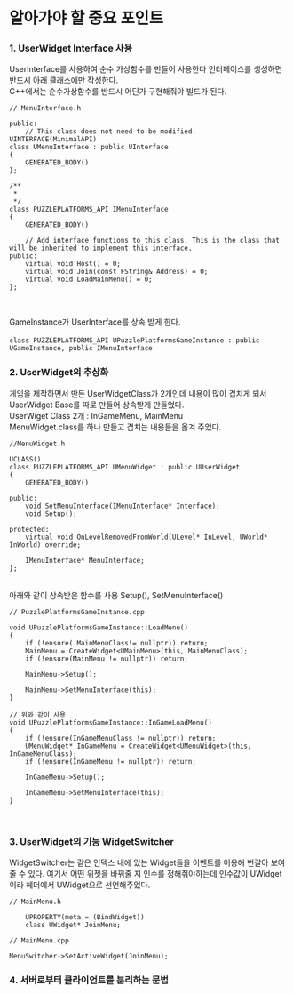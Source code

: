 # 알아가야 할 중요 포인트

### 1. UserWidget Interface 사용
UserInterface를 사용하여 순수 가상함수를 만들어 사용한다 인터페이스를 생성하면 반드시 아래 클래스에만 작성한다.<br>
C++에서는 순수가상함수를 반드시 어딘가 구현해줘야 빌드가 된다.<br>
```
// MenuInterface.h

public:
	// This class does not need to be modified.
UINTERFACE(MinimalAPI)
class UMenuInterface : public UInterface
{
	GENERATED_BODY()
};

/**
 * 
 */
class PUZZLEPLATFORMS_API IMenuInterface
{
	GENERATED_BODY()

	// Add interface functions to this class. This is the class that will be inherited to implement this interface.
public:
	virtual void Host() = 0;
	virtual void Join(const FString& Address) = 0;
	virtual void LoadMainMenu() = 0;
};

```
<br>

GameInstance가 UserInterface를 상속 받게 한다. <br><br>
``` class PUZZLEPLATFORMS_API UPuzzlePlatformsGameInstance : public UGameInstance, public IMenuInterface ``` 
<br>

### 2. UserWidget의 추상화
게임을 제작하면서 만든 UserWidgetClass가 2개인데 내용이 많이 겹치게 되서 UserWidget Base를 따로 만들어 상속받게 만들었다. 
<br>
UserWiget Class 2개 : InGameMenu, MainMenu 
<br>
MenuWidget.class를 하나 만들고 겹치는 내용들을 옮겨 주었다. <br>

```
//MenuWidget.h

UCLASS()
class PUZZLEPLATFORMS_API UMenuWidget : public UUserWidget
{
	GENERATED_BODY()

public:
	void SetMenuInterface(IMenuInterface* Interface);
	void Setup();

protected:
	virtual void OnLevelRemovedFromWorld(ULevel* InLevel, UWorld* InWorld) override;

	IMenuInterface* MenuInterface;
};

``` 

<br>
아래와 같이 상속받은 함수를 사용 Setup(), SetMenuInterface() <br>


```
// PuzzlePlatformsGameInstance.cpp

void UPuzzlePlatformsGameInstance::LoadMenu()
{
	if (!ensure( MainMenuClass!= nullptr)) return;
	MainMenu = CreateWidget<UMainMenu>(this, MainMenuClass);
	if (!ensure(MainMenu != nullptr)) return;

	MainMenu->Setup();

	MainMenu->SetMenuInterface(this);
}

// 위와 같이 사용
void UPuzzlePlatformsGameInstance::InGameLoadMenu()
{
	if (!ensure(InGameMenuClass != nullptr)) return;
	UMenuWidget* InGameMenu = CreateWidget<UMenuWidget>(this, InGameMenuClass);
	if (!ensure(InGameMenu != nullptr)) return;

	InGameMenu->Setup();

	InGameMenu->SetMenuInterface(this);
}

```
<br>


### 3. UserWidget의 기능 WidgetSwitcher
WidgetSwitcher는 같은 인덱스 내에 있는 Widget들을 이벤트를 이용해 번갈아 보여줄 수 있다. 여기서 어떤 위젯을 바꿔줄 지 인수를 정해줘야하는데 인수값이 UWidget이라 헤더에서 UWidget으로 선언해주었다.<br>
```
// MainMenu.h

	UPROPERTY(meta = (BindWidget))
	class UWidget* JoinMenu;
```
```
// MainMenu.cpp

MenuSwitcher->SetActiveWidget(JoinMenu);

```



### 4. 서버로부터 클라이언트를 분리하는 문법
